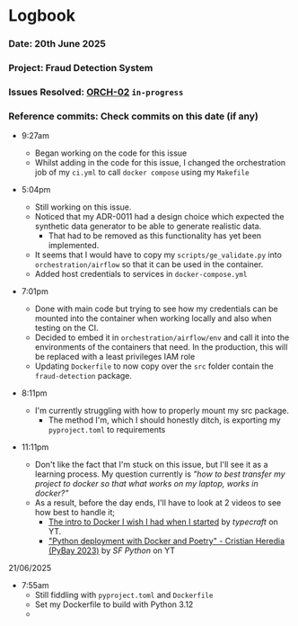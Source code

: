 # Logbook
### Date: 20th June 2025
### Project: Fraud Detection System
### Issues Resolved: [ORCH-02](https://github.com/EsosaOrumwese/fraud-detection-system/issues/23) `in-progress`
### Reference commits: Check commits on this date (if any)

* 9:27am
  * Began working on the code for this issue
  * Whilst adding in the code for this issue, I changed the orchestration job of my `ci.yml` to call `docker compose` using my `Makefile`

* 5:04pm
  * Still working on this issue. 
  * Noticed that my ADR-0011 had a design choice which expected the synthetic data generator to be able to generate realistic data. 
    * That had to be removed as this functionality has yet been implemented.
  * It seems that I would have to copy my `scripts/ge_validate.py` into `orchestration/airflow` so that it can be used in the container.
  * Added host credentials to services in `docker-compose.yml`

* 7:01pm
  * Done with main code but trying to see how my credentials can be mounted into the container when working locally and also when testing on the CI.
  * Decided to embed it in `orchestration/airflow/env` and call it into the environments of the containers that need. In the production, this will be replaced with a least privileges IAM role
  * Updating `Dockerfile` to now copy over the `src` folder contain the `fraud-detection` package.

* 8:11pm
  * I'm currently struggling with how to properly mount my src package.
    * The method I'm, which I should honestly ditch, is exporting my `pyproject.toml` to requirements

* 11:11pm
  * Don't like the fact that I'm stuck on this issue, but I'll see it as a learning process. My question currently is _"how to best transfer my project to docker so that what works on my laptop, works in docker?"_
  * As a result, before the day ends, I'll have to look at 2 videos to see how best to handle it;
    * [The intro to Docker I wish I had when I started](https://www.youtube.com/watch?v=Ud7Npgi6x8E) by *typecraft* on YT.
    * ["Python deployment with Docker and Poetry" - Cristian Heredia (PyBay 2023)](https://www.youtube.com/watch?v=hXYFS2pOEH8) by *SF Python* on YT
    

21/06/2025
* 7:55am
  * Still fiddling with `pyproject.toml` and `Dockerfile`
  * Set my Dockerfile to build with Python 3.12
  * 